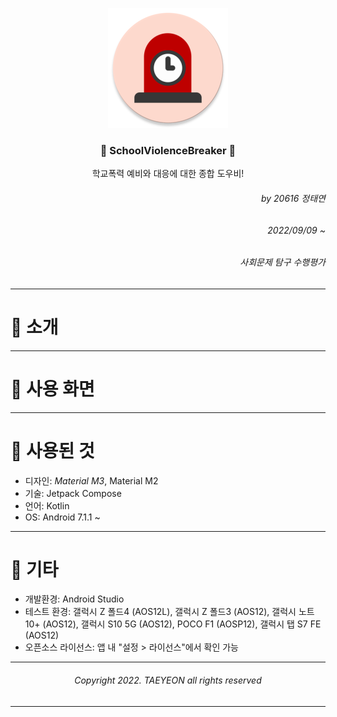 <div align=center>

![School Violence Breaker](https://github.com/error0918/SchoolViolenceBreaker/blob/master/app/src/main/res/mipmap-xxxhdpi/ic_launcher_round.png?raw=true)
  
### 🚨 SchoolViolenceBreaker 🚨
학교폭력 예비와 대응에 대한 종합 도우비!

</div>

<div align=right>

###### by 20616 정태연 

###### 2022/09/09 ~ 

###### 사회문제 탐구 수행평가

</div>

---

# 👋 소개

---

# 📱 사용 화면

---

# 🦄 사용된 것

- 디자인: *Material M3*, Material M2
- 기술: Jetpack Compose
- 언어: Kotlin
- OS: Android 7.1.1 ~

---
 
# 🎸 기타

- 개발환경: Android Studio
- 테스트 환경: 갤럭시 Z 폴드4 (AOS12L), 갤럭시 Z 폴드3 (AOS12), 갤럭시 노트10+ (AOS12), 갤럭시 S10 5G (AOS12), POCO F1 (AOSP12), 갤럭시 탭 S7 FE (AOS12)
- 오픈소스 라이선스: 앱 내 "설정 > 라이선스"에서 확인 가능

---

<div align=center>

###### Copyright 2022. TAEYEON all rights reserved

</div>

---



